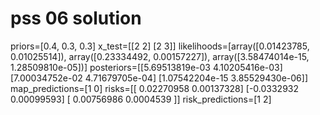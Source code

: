# pss 06 solution


priors=[0.4, 0.3, 0.3]
x_test=[[2 2]
 [2 3]]
likelihoods=[array([0.01423785, 0.01025514]), array([0.23334492, 0.00157227]), array([3.58474014e-15, 1.28509810e-05])]
posteriors=[[5.69513819e-03 4.10205416e-03]
 [7.00034752e-02 4.71679705e-04]
 [1.07542204e-15 3.85529430e-06]]
map_predictions=[1 0]
risks=[[ 0.02270958  0.00137328]
 [-0.0332932   0.00099593]
 [ 0.00756986  0.0004539 ]]
risk_predictions=[1 2]

